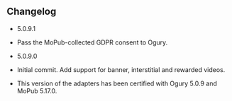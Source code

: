 ## Changelog
 * 5.0.9.1
  * Pass the MoPub-collected GDPR consent to Ogury.

 * 5.0.9.0
  * Initial commit. Add support for banner, interstitial and rewarded videos.
  * This version of the adapters has been certified with Ogury 5.0.9 and MoPub 5.17.0.
